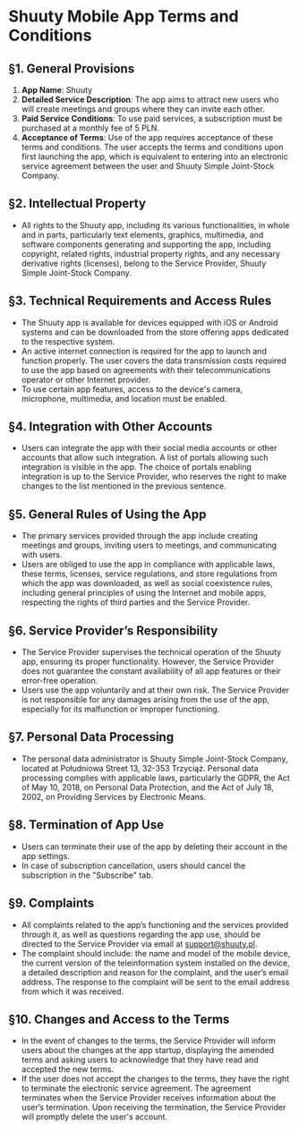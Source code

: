 # Shuuty Mobile App Terms and Conditions

## §1. General Provisions
1. **App Name**: Shuuty
2. **Detailed Service Description**: The app aims to attract new users who will create meetings and groups where they can invite each other.
3. **Paid Service Conditions**: To use paid services, a subscription must be purchased at a monthly fee of 5 PLN.
4. **Acceptance of Terms**: Use of the app requires acceptance of these terms and conditions. The user accepts the terms and conditions upon first launching the app, which is equivalent to entering into an electronic service agreement between the user and Shuuty Simple Joint-Stock Company.

## §2. Intellectual Property
- All rights to the Shuuty app, including its various functionalities, in whole and in parts, particularly text elements, graphics, multimedia, and software components generating and supporting the app, including copyright, related rights, industrial property rights, and any necessary derivative rights (licenses), belong to the Service Provider, Shuuty Simple Joint-Stock Company.

## §3. Technical Requirements and Access Rules
- The Shuuty app is available for devices equipped with iOS or Android systems and can be downloaded from the store offering apps dedicated to the respective system.
- An active internet connection is required for the app to launch and function properly. The user covers the data transmission costs required to use the app based on agreements with their telecommunications operator or other Internet provider.
- To use certain app features, access to the device's camera, microphone, multimedia, and location must be enabled.

## §4. Integration with Other Accounts
- Users can integrate the app with their social media accounts or other accounts that allow such integration. A list of portals allowing such integration is visible in the app. The choice of portals enabling integration is up to the Service Provider, who reserves the right to make changes to the list mentioned in the previous sentence.

## §5. General Rules of Using the App
- The primary services provided through the app include creating meetings and groups, inviting users to meetings, and communicating with users.
- Users are obliged to use the app in compliance with applicable laws, these terms, licenses, service regulations, and store regulations from which the app was downloaded, as well as social coexistence rules, including general principles of using the Internet and mobile apps, respecting the rights of third parties and the Service Provider.

## §6. Service Provider’s Responsibility
- The Service Provider supervises the technical operation of the Shuuty app, ensuring its proper functionality. However, the Service Provider does not guarantee the constant availability of all app features or their error-free operation.
- Users use the app voluntarily and at their own risk. The Service Provider is not responsible for any damages arising from the use of the app, especially for its malfunction or improper functioning.

## §7. Personal Data Processing
- The personal data administrator is Shuuty Simple Joint-Stock Company, located at Południowa Street 13, 32-353 Trzyciąż. Personal data processing complies with applicable laws, particularly the GDPR, the Act of May 10, 2018, on Personal Data Protection, and the Act of July 18, 2002, on Providing Services by Electronic Means.

## §8. Termination of App Use
- Users can terminate their use of the app by deleting their account in the app settings.
- In case of subscription cancellation, users should cancel the subscription in the "Subscribe" tab.

## §9. Complaints
- All complaints related to the app’s functioning and the services provided through it, as well as questions regarding the app use, should be directed to the Service Provider via email at support@shuuty.pl.
- The complaint should include: the name and model of the mobile device, the current version of the teleinformation system installed on the device, a detailed description and reason for the complaint, and the user’s email address. The response to the complaint will be sent to the email address from which it was received.

## §10. Changes and Access to the Terms
- In the event of changes to the terms, the Service Provider will inform users about the changes at the app startup, displaying the amended terms and asking users to acknowledge that they have read and accepted the new terms.
- If the user does not accept the changes to the terms, they have the right to terminate the electronic service agreement. The agreement terminates when the Service Provider receives information about the user’s termination. Upon receiving the termination, the Service Provider will promptly delete the user's account.
